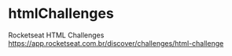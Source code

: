 # htmlChallenges
Rocketseat HTML Challenges
https://app.rocketseat.com.br/discover/challenges/html-challenge
